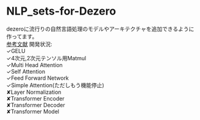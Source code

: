 # NLP_sets-for-Dezero
dezeroに流行りの自然言語処理のモデルやアーキテクチャを追加できるように作ってます。<br>
[参考文献](https://qiita.com/halhorn/items/c91497522be27bde17ce)
開発状況:<br>
✓GELU<br>
✓4次元,2次元テンソル用Matmul<br>
✓Multi Head Attention<br>
✓Self Attention<br>
✓Feed Forward Network<br>
✓Simple Attention(ただしもう機能停止)<br>
✘Layer Normalization<br>
✘Transformer Encoder<br>
✘Transformer Decoder<br>
✘Transformer Model<br>
